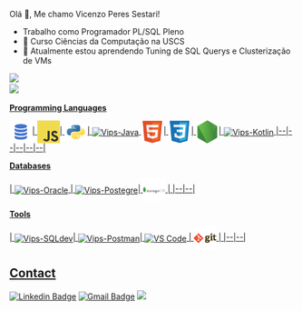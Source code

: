  Olá 👋, Me chamo Vicenzo Peres Sestari!

- Trabalho como Programador PL/SQL Pleno
- 🔭 Curso Ciências da Computação na USCS
- 🌱 Atualmente estou aprendendo Tuning de SQL Querys e Clusterização de VMs 


<a href="https://github.com/Vicenzops">
<img height="160em" src="https://github-readme-stats.vercel.app/api?username=Vicenzops&show_icons=true&theme=chartreuse-dark&include_all_commits=true&count_private=true"/> <br>
<img height="180em" src="https://github-readme-stats.vercel.app/api/top-langs/?username=Vicenzops&layout=compact&langs_count=7&theme=chartreuse-dark"/>

  
**Programming Languages**

<img align="center" title="SQL" alt="SQL" width="40px" src="https://raw.githubusercontent.com/github/explore/master/topics/sql/sql.png"/>|
<img align="center" alt="Vips-Js" title="JavaScript" width="40px" src="https://raw.githubusercontent.com/github/explore/master/topics/javascript/javascript.png"/>|
<img align="center" alt="Vips-Python" title="Phyton" height="30" width="40" src="https://raw.githubusercontent.com/devicons/devicon/master/icons/python/python-original.svg"/>|
<img align="center" alt="Vips-Java" title="Java" width="40" src="https://cdn.jsdelivr.net/gh/devicons/devicon@latest/icons/java/java-original.svg"/>
<img align="center" alt="Vips-HTML" title="HTML" width="40" src="https://raw.githubusercontent.com/devicons/devicon/master/icons/html5/html5-original.svg"/>|
<img align="center" alt="Vips-CSS" title="CSS" width="40" src="https://raw.githubusercontent.com/devicons/devicon/master/icons/css3/css3-original.svg"/>|
<img align="center" alt="Vips-NodeJs" title="NodeJs" width="40" src="https://raw.githubusercontent.com/devicons/devicon/master/icons/nodejs/nodejs-original.svg"/>|
<img align="center" alt="Vips-Kotlin" title="Kotlin" width="40" src="https://cdn.jsdelivr.net/gh/devicons/devicon@latest/icons/kotlin/kotlin-original.svg" />
|--|--|--|--|--|

<!-- **Libraries and Frameworks**  -->
<!-- **Cloud** -->

**Databases**

| 
<img align="center" alt="Vips-Oracle" title="Oracle" width="40px" src="https://cdn.jsdelivr.net/gh/devicons/devicon@latest/icons/oracle/oracle-original.svg" /> | 
<img align="center" alt="Vips-Postegre" title="Postegre" width="40px" src="https://cdn.jsdelivr.net/gh/devicons/devicon@latest/icons/postgresql/postgresql-original.svg" />|
<img align="center" title="MongoDB" alt="MongoDB" width="40px" src="https://raw.githubusercontent.com/github/explore/master/topics/mongodb/mongodb.png"/> | 
|--|--|

**Tools**

| 
<img align="center" alt="Vips-SQLdev" title="SQLDeveloper" width="40px" src="https://cdn.jsdelivr.net/gh/devicons/devicon@latest/icons/sqldeveloper/sqldeveloper-original.svg" />|
<img align="center" alt="Vips-Postman" title="Postman" width="40px" src="https://cdn.jsdelivr.net/gh/devicons/devicon@latest/icons/postman/postman-original.svg" />|
<img align="center" title="Vips-VsCode" alt="VS Code" width="40px" src="https://img.icons8.com/fluent/48/000000/visual-studio-code-2019.png"/> | 
<img align="center" title="Vips-Git" alt="Git" width="40px" src="https://raw.githubusercontent.com/github/explore/master/topics/git/git.png"/> |
|--|--|
 
## Contact
[![Linkedin Badge](https://img.shields.io/badge/-LinkedIn-%230077B5?style=for-the-badge&logo=linkedin&logoColor=white)](https://www.linkedin.com/in/vicenzo-peres-sestari/)
[![Gmail Badge](https://img.shields.io/badge/-Gmail-%23333?style=for-the-badge&logo=gmail&logoColor=white)](mailto:vicenzops1@gmail.com)
<a href="https://www.instagram.com/vi_sest/" target="_blank"><img src="https://img.shields.io/badge/-Instagram-%23E4405F?style=for-the-badge&logo=instagram&logoColor=white" target="_blank"></a>

<!--
 Consulta de ideias
 https://github.com/anuraghazra/github-readme-stats
 https://github.com/alexandresanlim/Badges4-README.md-Profile#-contact-
-->

